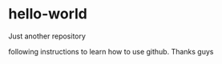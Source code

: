 # hello-world
Just another repository


following instructions to learn how to use github. Thanks guys
